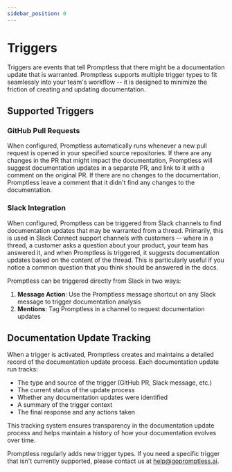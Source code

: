 ```yaml
---
sidebar_position: 0
---
```


# Triggers

Triggers are events that tell Promptless that there might be a documentation update that is warranted. Promptless supports multiple trigger types to fit seamlessly into your team's workflow -- it is designed to minimize the friction of creating and updating documentation.

## Supported Triggers

### GitHub Pull Requests

When configured, Promptless automatically runs whenever a new pull request is opened in your specified source repositories. If there are any changes in the PR that might impact the documentation, Promptless will suggest documentation updates in a separate PR, and link to it with a comment on the original PR. If there are no changes to the documentation, Promptless leave a comment that it didn't find any changes to the documentation.

### Slack Integration

When configured, Promptless can be triggered from Slack channels to find documentation updates that may be warranted from a thread. Primarily, this is used in Slack Connect support channels with customers -- where in a thread, a customer asks a question about your product, your team has answered it, and when Promptless is triggered, it suggests documentation updates based on the content of the thread. This is particularly useful if you notice a common question that you think should be answered in the docs. 

Promptless can be triggered directly from Slack in two ways:

1. **Message Action**: Use the Promptless message shortcut on any Slack message to trigger documentation analysis
2. **Mentions**: Tag Promptless in a channel to request documentation updates

## Documentation Update Tracking

When a trigger is activated, Promptless creates and maintains a detailed record of the documentation update process. Each documentation update run tracks:

- The type and source of the trigger (GitHub PR, Slack message, etc.)
- The current status of the update process
- Whether any documentation updates were identified
- A summary of the trigger context
- The final response and any actions taken

This tracking system ensures transparency in the documentation update process and helps maintain a history of how your documentation evolves over time.

Promptless regularly adds new trigger types. If you need a specific trigger that isn't currently supported, please contact us at [help@gopromptless.ai](mailto:help@gopromptless.ai).
